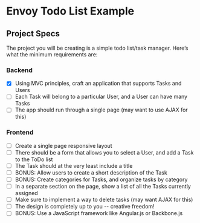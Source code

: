 # Envoy Todo List Example

## Project Specs

The project you will be creating is a simple todo list/task manager. Here’s what the minimum requirements are:

### Backend

* [x] Using MVC principles, craft an application that supports Tasks and Users
* [ ] Each Task will belong to a particular User, and a User can have many Tasks
* [ ] The app should run through a single page (may want to use AJAX for this)

### Frontend

* [ ] Create a single page responsive layout
* [ ] There should be a form that allows you to select a User, and add a Task to the ToDo list
* [ ] The Task should at the very least include a title
* [ ] BONUS: Allow users to create a short description of the Task
* [ ] BONUS: Create categories for Tasks, and organize tasks by category
* [ ] In a separate section on the page, show a list of all the Tasks currently assigned
* [ ] Make sure to implement a way to delete tasks (may want AJAX for this)
* [ ] The design is completely up to you -- creative freedom!
* [ ] BONUS: Use a JavaScript framework like Angular.js or Backbone.js
